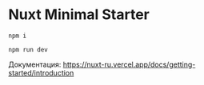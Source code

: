 # Nuxt Minimal Starter

```
npm i

npm run dev
```

Документация: https://nuxt-ru.vercel.app/docs/getting-started/introduction
